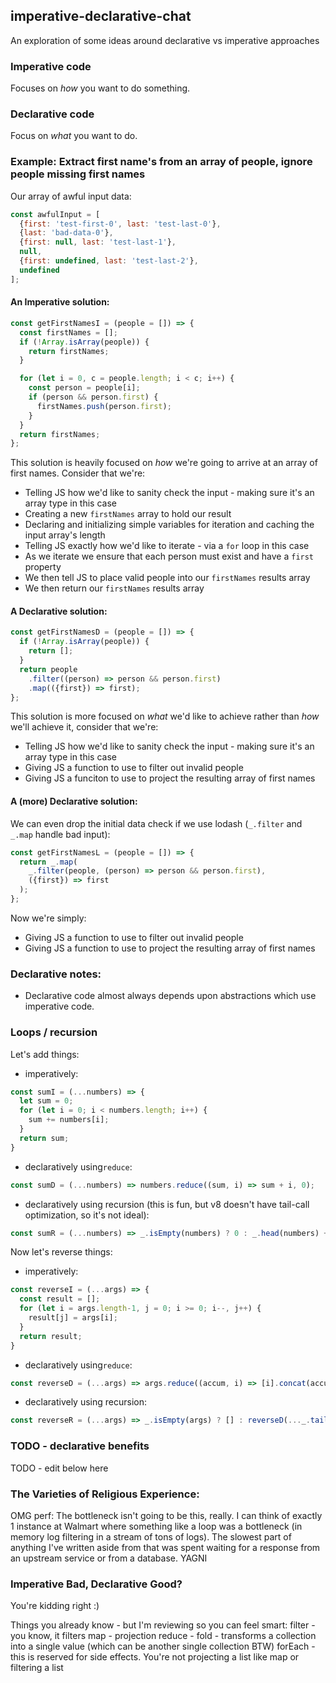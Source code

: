 ## imperative-declarative-chat
An exploration of some ideas around declarative vs imperative approaches

### Imperative code
Focuses on _how_ you want to do something.

### Declarative code
Focus on _what_ you want to do.

### Example: Extract first name's from an array of people, ignore people missing first names
Our array of awful input data:
```javascript
const awfulInput = [
  {first: 'test-first-0', last: 'test-last-0'},
  {last: 'bad-data-0'},
  {first: null, last: 'test-last-1'},
  null,
  {first: undefined, last: 'test-last-2'},
  undefined
];
```
#### An Imperative solution:
```javascript
const getFirstNamesI = (people = []) => {
  const firstNames = [];
  if (!Array.isArray(people)) {
    return firstNames;
  }

  for (let i = 0, c = people.length; i < c; i++) {
    const person = people[i];
    if (person && person.first) {
      firstNames.push(person.first);
    }
  }
  return firstNames;
};
```
This solution is heavily focused on _how_ we're going to arrive at an array of first names. Consider that we're:
- Telling JS how we'd like to sanity check the input - making sure it's an array type in this case
- Creating a new `firstNames` array to hold our result
- Declaring and initializing simple variables for iteration and caching the input array's length
- Telling JS exactly how we'd like to iterate - via a `for` loop in this case
- As we iterate we ensure that each person must exist and have a `first` property
- We then tell JS to place valid people into our `firstNames` results array
- We then return our `firstNames` results array

#### A Declarative solution:
```javascript
const getFirstNamesD = (people = []) => {
  if (!Array.isArray(people)) {
    return [];
  }
  return people
    .filter((person) => person && person.first)
    .map(({first}) => first);
};
```
This solution is more focused on _what_ we'd like to achieve rather than _how_ we'll achieve it, consider that we're:
- Telling JS how we'd like to sanity check the input - making sure it's an array type in this case
- Giving JS a function to use to filter out invalid people
- Giving JS a funciton to use to project the resulting array of first names 

#### A (more) Declarative solution:
We can even drop the initial data check if we use lodash (`_.filter` and `_.map` handle bad input):
```javascript
const getFirstNamesL = (people = []) => {
  return _.map(
    _.filter(people, (person) => person && person.first),
    ({first}) => first
  );
};
```
Now we're simply:
- Giving JS a function to use to filter out invalid people
- Giving JS a function to use to project the resulting array of first names 

### Declarative notes:
- Declarative code almost always depends upon abstractions which use imperative code.

### Loops / recursion
Let's add things:
- imperatively:
```javascript
const sumI = (...numbers) => {
  let sum = 0;
  for (let i = 0; i < numbers.length; i++) {
    sum += numbers[i];
  }
  return sum;
}
```
- declaratively using`reduce`:
```javascript
const sumD = (...numbers) => numbers.reduce((sum, i) => sum + i, 0);
```
- declaratively using recursion (this is fun, but v8 doesn't have tail-call optimization, so it's not ideal):
```javascript
const sumR = (...numbers) => _.isEmpty(numbers) ? 0 : _.head(numbers) + sumD(..._.tail(numbers));
```
Now let's reverse things:
- imperatively:
```javascript
const reverseI = (...args) => {
  const result = [];
  for (let i = args.length-1, j = 0; i >= 0; i--, j++) {
    result[j] = args[i];
  }
  return result;
}
```
- declaratively using`reduce`:
```javascript
const reverseD = (...args) => args.reduce((accum, i) => [i].concat(accum), []);
```
- declaratively using recursion:
```javascript
const reverseR = (...args) => _.isEmpty(args) ? [] : reverseD(..._.tail(args)).concat(_.head(args));
```

### TODO - declarative benefits
TODO - edit below here

### The Varieties of Religious Experience:
OMG perf:
The bottleneck isn't going to be this, really. I can think of exactly 1 instance at Walmart where something like a loop was a bottleneck (in memory log filtering in a stream of tons of logs). The slowest part of anything I've written aside from that was spent waiting for a response from an upstream service or from a database. YAGNI



### Imperative Bad, Declarative Good?
You're kidding right :) 

Things you already know - but I'm reviewing so you can feel smart:
filter - you know, it filters
map - projection
reduce - fold - transforms a collection into a single value (which can be another single collection BTW)
forEach - this is reserved for side effects. You're not projecting a list like map or filtering a list
